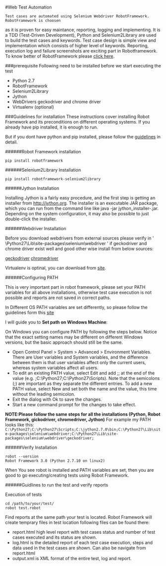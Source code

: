#Web Test Automation

    Test cases are automated using Selenium Webdriver RobotFramework. RobotFramework is choosen
as it is proven for easy maintance, reporting, logging and implementing. It is a TDD (Test-Driven Development),
Python and Selenium2Library are used to build the test cases and keywords.
Test case design is simple view and implementation which consists of higher level of keywords.
Reporting, execution log and failure screenshots are exciting part in Robotframework.
To know better of RobotFramework please [click here](http://robotframework.org/robotframework/#user-guide).

###prerequisite
Following need to be installed before we start executing the test
- Python 2.7
- RobotFramework
- Selenium2Library
- Jython
- WebDrivers geckodriver and chrome driver
- Virtualenv (optional)

###Guidelines for installation
These instructions cover installing Robot Framework and its preconditions on different operating systems.
If you already have pip installed, it is enough to run.

But if you dont have python and pip installed, please follow the [guidelines](https://github.com/robotframework/robotframework/blob/master/INSTALL.rst#python-installation) in detail.

######Robot Framework installation

```
pip install robotframework

```

######Selenium2Library Installation

```
pip install robotframework-selenium2library

```

######Jython Installation

Installing Jython is a fairly easy procedure, and the first step is getting an installer from http://jython.org.
The installer is an executable JAR package, which you can run from the command line like java -jar jython_installer-<version>.jar.
Depending on the system configuration, it may also be possible to just double-click the installer.

######Webdriver Installation

Before you download webdrivers from external sources please verify in ' \Python27\Lib\site-packages\selenium\webdriver '
if geckodriver and chrome driver exist well and good other wise install from below sources:

[geckodriver](https://github.com/mozilla/geckodriver/releases)
[chromedriver](https://sites.google.com/a/chromium.org/chromedriver/getting-started)

Virtualenv is optinal, you can download from [site](https://pypi.python.org/pypi/virtualenv).

######Configuring PATH

This is very important part in robot framework, please set your PATH variables for all above installations,
otherwise test case execution is not possible and reports are not saved in correct paths.

In Different OS PATH variables are set differently, so please follow the guidelines form this [site](https://github.com/robotframework/robotframework/blob/master/INSTALL.rst#configuring-path)

I will guide you to **Set path on Windows Machine**:

On Windows you can configure PATH by following the steps below. Notice that the exact setting names may be different on different Windows versions, but the basic approach should still be the same.

- Open Control Panel > System > Advanced > Environment Variables. There are User variables and System variables, and the difference between them is that user variables affect only the current users, whereas system variables affect all users.
- To edit an existing PATH value, select Edit and add ;<InstallationDir>;<ScriptsDir> at the end of the value (e.g. ;C:\Python27;C:\Python27\Scripts). Note that the semicolons (;) are important as they separate the different entries. To add a new PATH value, select New and set both the name and the value, this time without the leading semicolon.
- Exit the dialog with Ok to save the changes.
- Start a new command prompt for the changes to take effect.

**NOTE:Please follow the same steps for all the installations (Python, Robot Framework, gickodriver, chromedriver, Jython)**
For example my PATH looks like this:
`C:\Python27;C:\Python27\Scripts;C:\jython2.7.0\bin;C:\Python27\Lib\site-packages\selenium\webdriver;C:\Python27\Lib\site-packages\selenium\webdriver\geckodriver;`

######Verify Installation

```
robot --version
Robot Framework 3.0 (Python 2.7.10 on linux2)

```

When You see robot is installed and PATH variables are set, then you are good to go executing/creating tests using Robot Framework.

######Guidlines to run the test and verify reports

Execution of tests
```
cd /path/to/your/test/
robot test.robot

```
Find reports at the same path your test is located. Robot Framework will create temprary files in test location
following files can be found there:
- report.html high level report with test cases status and number of test cases executed and its status are shown.
- log.html is the detailed report of each test case execution, steps and data used in the test cases are shown. Can also be navigate from report.html
- output.xml is XML format of the entire test, log and report.
